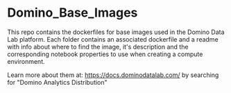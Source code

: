 # Domino_Base_Images
This repo contains the dockerfiles for base images used in the Domino Data Lab platform. Each folder contains an associated dockerfile and a readme with info about where to find the image, it's description and the corresponding notebook properties to use when creating a compute environment. 


Learn more about them at: https://docs.dominodatalab.com/ by searching for "Domino Analytics Distribution"

